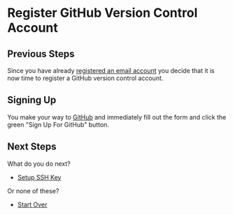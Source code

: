 # Register GitHub Version Control Account

## Previous Steps

Since you have already [registered an email account](/register-email.md)
you decide that it is now time to register a GitHub version control account.

## Signing Up

You make your way to [GitHub](https://github.com) and immediately fill out the form
and click the green "Sign Up For GitHub" button.

## Next Steps

What do you do next?

- [Setup SSH Key](/setup-ssh-key.md)

Or none of these?

- [Start Over](/README.md)
